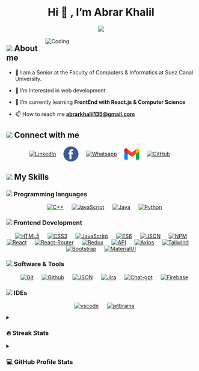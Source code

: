 
<h1 align='center'>Hi 👋 , I’m Abrar Khalil</h1> 

<p align="center">
  <img src="https://readme-typing-svg.demolab.com/?lines=I+am+a+Computer+Scinece+student;Web+Develober;Comptative+programming;Software+Engineering;&font=Fira%20Code&center=true&size=30&width=600&height=150&duration=4000&pause=1000">
</p>
<img align="right" alt="Coding" width="400" src="https://i.pinimg.com/originals/e8/f4/53/e8f453469a3ec97ecd354df465d73913.gif">

## <img src = "https://i.pinimg.com/originals/3f/7e/4e/3f7e4eff7c96e9fe4b8b4b1ff3f7bdb5.gif" width = 6.5%> About me
- 🔭 I am a Senior at the Faculty of Computers & Informatics at Suez Canal University.
  
- 👀 I’m interested in web development
  
- 🌱 I’m currently learning **FrontEnd with React.js & Computer Science**
  
- 📫 How to reach me **abrarkhalil135@gmail.com**


## <img src="https://github.com/7oSkaaa/7oSkaaa/blob/main/Images/Connect-with-me.gif?raw=true" width="10%"> Connect with me
<p align="center">
  <a href='https://www.linkedin.com/in/abrarkhalil26/' target='_blank'><img  height="40" width="40" align="center" src='https://static-00.iconduck.com/assets.00/linkedin-icon-1024x1024-net2o24e.png' alt='LinkedIn'/></a>&nbsp;&nbsp;&nbsp;&nbsp;
  <a href='https://www.facebook.com/basma.star.789/' target='_blank'><img  height="40" width="40" align="center" src='https://github.com/AbrarKhalil26/AbrarKhalil26/blob/main/images/facebook.png' alt='Facebook'/></a>&nbsp;&nbsp;&nbsp;&nbsp;
  <a href='' target='_blank'><img  height="40" width="40" align="center" src='https://upload.wikimedia.org/wikipedia/commons/thumb/6/6b/WhatsApp.svg/767px-WhatsApp.svg.png' alt='Whatsapp'/></a>&nbsp;&nbsp;&nbsp;&nbsp;
  <a href='mailto:abrarkhalil135@gmail.com' target='_blank'><img  height="40" width="40" align="center" src='https://github.com/AbrarKhalil26/AbrarKhalil26/blob/main/images/gmail.png' alt='Gmail'/></a>&nbsp;&nbsp;&nbsp;&nbsp;
    <a href='https://github.com/AbrarKhalil26' target='_blank'><img  height="40" width="40" align="center" src='https://static-00.iconduck.com/assets.00/github-icon-2048x1988-jzvzcf2t.png' alt='GitHub'/></a>&nbsp;&nbsp;
</p>

## <img src="https://media2.giphy.com/media/QssGEmpkyEOhBCb7e1/giphy.gif?cid=ecf05e47a0n3gi1bfqntqmob8g9aid1oyj2wr3ds3mg700bl&rid=giphy.gif" width ="3%"> My Skills
### <img src = "https://github.com/7oSkaaa/7oSkaaa/blob/main/Images/Programming_Languages.gif?raw=true" width=5%> Programming languages
<p align="center"> 
  &emsp;
  <a href="#"> <img width="60" alt="C++" src="https://techstack-generator.vercel.app/cpp-icon.svg"></a> 
  &emsp;
  <a href="#"> <img width="70" alt="JavaScript" src="https://techstack-generator.vercel.app/js-icon.svg"></a>
  &emsp;
  <a href="#"> <img width="60" alt="Java" src="https://techstack-generator.vercel.app/java-icon.svg"></a>
  &emsp;
  <a href="#"> <img width="60" alt="Python" src="https://techstack-generator.vercel.app/python-icon.svg"></a>
</p>

### <img src = "https://github.com/7oSkaaa/7oSkaaa/blob/main/Images/Front_End.gif?raw=true" width=5%>  Frontend Development
<p align="center"> 
    &emsp;
    <a href="#"> <img width="60" alt="HTML5" src="https://github.com/AbrarKhalil26/AbrarKhalil26/assets/102384647/2744d95d-a6f2-4e51-ae58-8a2c8264447b"></a>
    &emsp;
    <a href="#"> <img width="60" alt="CSS3" src="https://github.com/AbrarKhalil26/AbrarKhalil26/assets/102384647/d44cf943-b132-4502-88ff-64e93d08f8e5"></a>
    &emsp;
    <a href="#"> <img width="70" alt="JavaScript" src="https://techstack-generator.vercel.app/js-icon.svg"></a>
    &emsp;
    <a href="#"> <img width="60" alt="ES6" src="https://ih1.redbubble.net/image.438907151.6117/st,small,507x507-pad,600x600,f8f8f8.u1.jpg"></a>
    &emsp;
    <a href="#"> <img width="60" alt="JSON" src="https://github.com/AbrarKhalil26/AbrarKhalil26/assets/102384647/2a4c60e1-4fc0-4962-9349-fdb241ab06af"></a>
    &emsp;
    <a href="#"> <img width="60" alt="NPM" src="https://static-00.iconduck.com/assets.00/npm-icon-2048x2048-8sw7kisf.png"></a>
    &emsp;
    <a href="#"> <img width="60" alt="React" src="https://techstack-generator.vercel.app/react-icon.svg"></a> 
    &emsp;
    <a href="#"> <img width="60" alt="React-Router" src="https://miro.medium.com/v2/resize:fit:512/1*0FyDA9f-ncxV0eK7OqtR9A.png"></a> 
    &emsp;
    <a href="#"> <img width="60" alt="Redux" src="https://techstack-generator.vercel.app/redux-icon.svg"></a>
    &emsp;
    <a href="#"> <img width="60" alt="API" src="https://github.com/AbrarKhalil26/AbrarKhalil26/assets/102384647/378440fb-3f51-4a4d-83be-050c215352db"></a>
    &emsp;
    <a href="#"> <img width="60" alt="Axios" src="https://github.com/AbrarKhalil26/AbrarKhalil26/assets/102384647/bd9f57fd-ad57-41a1-bbd2-08f928adb168"></a>
    &emsp;
    <a href="#"> <img width="60" alt="Tailwind" src="https://skillicons.dev/icons?i=tailwind"></a>
    &emsp;
    <a href="#"> <img width="60" alt="Bootstrap" src="https://github.com/AbrarKhalil26/AbrarKhalil26/assets/102384647/08fb9595-7cba-4ecc-af2a-0596f0d38542"></a>
    &emsp;
    <a href="#"> <img width="60" alt="MaterialUI" src="https://cdn.jsdelivr.net/gh/devicons/devicon/icons/materialui/materialui-original.svg"></a>
</p>

 ### <img src = "https://github.com/7oSkaaa/7oSkaaa/blob/main/Images/Software_Tools.gif?raw=true" width=5%>  Software & Tools
 <p align="center"> 
    &emsp;
    <a href="#"> <img width="60" alt="Git" src="https://user-images.githubusercontent.com/25181517/192108372-f71d70ac-7ae6-4c0d-8395-51d8870c2ef0.png"></a>
    &emsp;
    <a href="#"> <img width="60" alt="Github" src="https://techstack-generator.vercel.app/github-icon.svg"></a>
    &emsp;
    <a href="#"> <img width="60" alt="JSON" src="https://github.com/AbrarKhalil26/AbrarKhalil26/assets/102384647/2a4c60e1-4fc0-4962-9349-fdb241ab06af"></a>
    &emsp;
    <a href="#"> <img width="60" alt="Jira" src="https://github.com/AbrarKhalil26/AbrarKhalil26/assets/102384647/08b53dd1-3eee-45ee-8b21-53d844578d98"></a>
    &emsp;
    <a href="#"> <img width="60" alt="Chat-gpt" src="https://github.com/AbrarKhalil26/AbrarKhalil26/assets/102384647/e3c93e79-3d06-4c3f-bace-90dca31befdd"></a>
    &emsp;
    <a href="#"> <img width="60" alt="Firebase" src="https://cdn4.iconfinder.com/data/icons/google-i-o-2016/512/google_firebase-2-512.png"></a>
 </p>

 ### <img src = "https://github.com/7oSkaaa/7oSkaaa/blob/main/Images/IDEs.gif?raw=true" width=5%> IDEs
  <p align="center"> 
    &emsp;
    <a href="#"> <img width="60" alt="vscode" src="https://skillicons.dev/icons?i=vscode"></a>
    &emsp;
    <a href="#"> <img width="60" alt="jetbrains" src="https://resources.jetbrains.com/storage/products/company/brand/logos/jb_beam.png"></a>
  </p>

  
<details><summary><h3> 🔥 Streak Stats</h3></summary>

----	
<p align="center"><img src="https://github-readme-streak-stats.herokuapp.com?user=AbrarKhalil26&theme=dark&date_format=M%20j%5B%2C%20Y%5D" alt="Abrar" /></p>
</details>


<details><summary><h3>💻 GitHub Profile Stats</h3></summary>

----
  [![Anurag's GitHub stats](https://github-readme-stats.vercel.app/api?username=AbrarKhalil26&show_icons=true)](https://github.com/anuraghazra/github-readme-stats)
</details>
